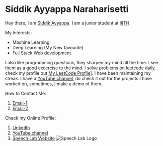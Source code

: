 # Siddik Ayyappa Naraharisetti

Hey there, I am [Siddik Ayyappa](http://sites.google.com/view/siddikayyappa/). I am a junior student at [IIITH](https://www.iiit.ac.in).

My Interests:
-  Machine Learning
- Deep Learning (My New favourite)
- Full Stack Web development

I also like programming questions, they sharpen my mind all the time. I see them as a good excercise to the mind. I solve problems on [leetcode](https://leetcode.com/) daily, check my profile out [My LeetCode Profile](https://leetcode.com/siddikAyyappa11/)]. I have been maintaining my streak. I have a [YouTube channel](https://www.youtube.com/channel/UC60H_ZGy1DDqJUeO0f10HHA), do check it out for the projects I have worked on, sometimes, I make a demo of them. 

How to Contact Me:
1. [Email-1](mailto:siddik.naraharisetti@students.iiit.ac.in)
2. [Email-2](mailto:siddikayyappa1183@gmail.com)
   
Check my Online Profile:
1. [LinkedIn](http://linkedin.com/in/siddik-ayyappa/)
2. [YouTube channel](https://www.youtube.com/channel/UC60H_ZGy1DDqJUeO0f10HHA)
3. [Speech Lab Website](http://speech.iiit.ac.in/SLFI/index.html)
    ![Speech Lab Logo](https://media-exp1.licdn.com/dms/image/C4D22AQFKj7vAD6NPpg/feedshare-shrink_2048_1536/0/1654933137971?e=1661385600&v=beta&t=4EaAQtTpry1o72XURZvjs3EdVFw1zpJyG-zp1pmFcjU)


